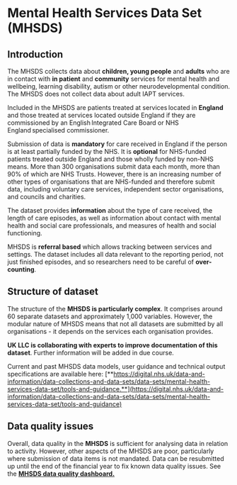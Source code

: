 # Mental Health Services Data Set (MHSDS)

## Introduction
The MHSDS collects data about **children, young people** and **adults** who are in contact with **in patient** and **community** services for mental health and wellbeing, learning disability, autism or other neurodevelopmental condition. The MHSDS does not collect data about adult IAPT services. 

Included in the MHSDS are patients treated at services located in **England** and those treated at services located outside England if they are commissioned by an English Integrated Care Board or NHS England specialised commissioner. 

Submission of data is **mandatory** for care received in England if the person is at least partially funded by the NHS. It is **optional** for NHS-funded patients treated outside England and those wholly funded by non-NHS means. More than 300 organisations submit data each month, more than 90% of which are NHS Trusts. However, there is an increasing number of other types of organisations that are NHS-funded and therefore submit data, including voluntary care services, independent sector organisations, and councils and charities. 

The dataset provides **information** about the type of care received, the length of care episodes, as well as information about contact with mental health and social care professionals, and measures of health and social functioning. 

MHSDS is **referral based** which allows tracking between services and settings. The dataset includes all data relevant to the reporting period, not just finished episodes, and so researchers need to be careful of **over-counting**. 

## Structure of dataset

The structure of the **MHSDS is particularly complex**. It comprises around 60 separate datasets and approximately 1,000 variables. However, the modular nature of MHSDS means that not all datasets are submitted by all organisations - it depends on the services each organisation provides. 

**UK LLC is collaborating with experts to improve documentation of this dataset**. Further  information will be added in due course. 

Current and past MHSDS data models, user guidance and technical output specifications are available here: [**https://digital.nhs.uk/data-and-information/data-collections-and-data-sets/data-sets/mental-health-services-data-set/tools-and-guidance.**](https://digital.nhs.uk/data-and-information/data-collections-and-data-sets/data-sets/mental-health-services-data-set/tools-and-guidance)


## Data quality issues
Overall, data quality in the **MHSDS** is sufficient for analysing data in relation to activity. However, other aspects of the MHSDS are poor, particularly where submission of data items is not mandated. Data can be resubmitted up until the end of the financial year to fix known data quality issues. See the [**MHSDS data quality dashboard.**](https://digital.nhs.uk/data-and-information/data-tools-and-services/data-services/mental-health-data-hub/data-quality/mental-health-services-dataset---data-quality-dashboard) 

